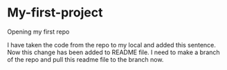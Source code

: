 # My-first-project
Opening my first repo

I have taken the code from the repo to my local and added this sentence.
Now this change has been added to README file. 
I need to make a branch of the repo and pull this readme file to the branch now.
